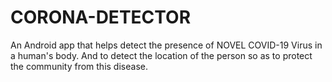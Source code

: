 # CORONA-DETECTOR
An Android app that helps detect the presence of NOVEL COVID-19 Virus in a human's body.
And to detect the location of the person so as to protect the community from this disease.
